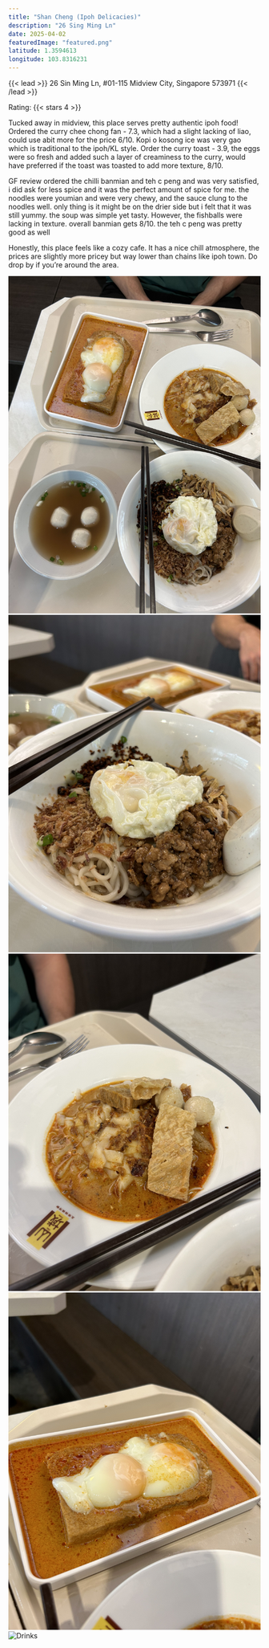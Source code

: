 ```yaml
---
title: "Shan Cheng (Ipoh Delicacies)"
description: "26 Sing Ming Ln"
date: 2025-04-02
featuredImage: "featured.png"
latitude: 1.3594613
longitude: 103.8316231
---
```


{{< lead >}}
26 Sin Ming Ln, #01-115 Midview City, Singapore 573971
{{< /lead >}}

Rating: {{< stars 4 >}}

Tucked away in midview, this place serves pretty authentic ipoh food! Ordered the curry chee chong fan - 7.3, which had a slight lacking of liao, could use abit more for the price 6/10. Kopi o kosong ice was very gao which is traditional to the ipoh/KL style. Order the curry toast - 3.9, the eggs were so fresh and added such a layer of creaminess to the curry, would have preferred if the toast was toasted to add more texture, 8/10.

GF review
ordered the chilli banmian and teh c peng and was very satisfied, i did ask for less spice and it was the perfect amount of spice for me. the noodles were youmian and were very chewy, and the sauce clung to the noodles well. only thing is it might be on the drier side but i felt that it was still yummy. the soup was simple yet tasty. However, the fishballs were lacking in texture. overall banmian gets 8/10. the teh c peng was pretty good as well

Honestly, this place feels like a cozy cafe. It has a nice chill atmosphere, the prices are slightly more pricey but way lower than chains like ipoh town. Do drop by if you’re around the area.

![Our meal](featured.JPEG "What we ordered")
![Chilli Banmian](1.JPEG "Chilli Banmian")
![Curry Mee](2.JPEG "Curry Mee")
![Curry Toast](3.JPEG "Curry Toast")
![Drinks](4.JPEG "Drinks")